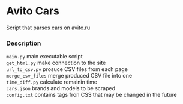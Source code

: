 # Avito Cars

Script that parses cars on avito.ru

### Description
`main.py` main executable script  
`get_html.py` make connection to the site  
`url_to_csv.py` prosuce CSV files from each page  
`merge_csv_files` merge produced CSV file into one  
`time_diff.py` calculate remainin time  
`cars.json` brands and models to be scraped  
`config.txt` contains tags fron CSS that may be changed in the future